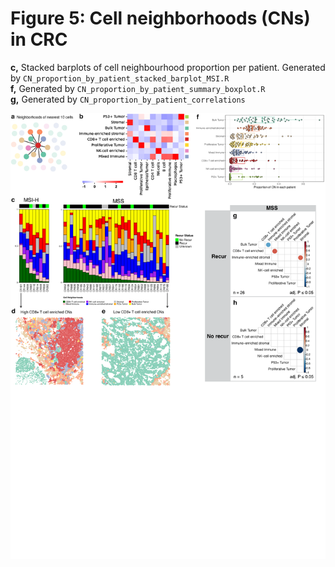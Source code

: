 # Figure 5: Cell neighborhoods (CNs) in CRC

**c,** Stacked barplots of cell neighbourhood proportion per patient. Generated by `CN_proportion_by_patient_stacked_barplot_MSI.R` <br>
**f,** Generated by `CN_proportion_by_patient_summary_boxplot.R` <br>
**g,** Generated by `CN_proportion_by_patient_correlations` <br>

![Figure 5](Figure_5.png)